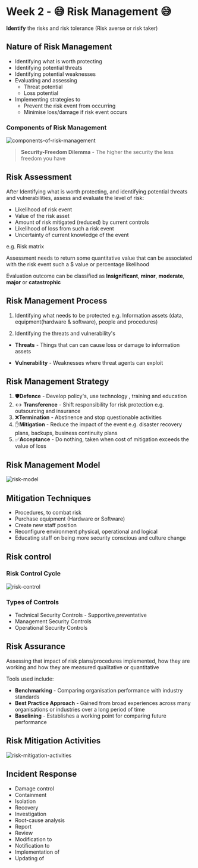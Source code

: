 # Week 2 - 😅 Risk Management 😅

**Identify** the risks and risk tolerance (Risk averse or risk taker)

## Nature of Risk Management

- Identifying what is worth protecting
- Identifying potential threats
- Identifying potential weaknesses
- Evaluating and assessing
  - Threat potential
  - Loss potential
- Implementing strategies to
  - Prevent the risk event from occurring
  - Minimise loss/damage if risk event occurs

### Components of Risk Management

![components-of-risk-management](images/components-of-risk-management.png)

> **Security-Freedom Dilemma** - The higher the security the less freedom you have

## Risk Assessment

After Identifying what is worth protecting, and identifying potential threats and vulnerabilities, assess and evaluate the level of risk:

- Likelihood of risk event
- Value of the risk asset
- Amount of risk mitigated (reduced) by current controls
- Likelihood of loss from such a risk event
- Uncertainty of current knowledge of the event

e.g. Risk matrix

Assessment needs to return some quantitative value that can be associated with the risk
event such a \$ value or percentage likelihood

Evaluation outcome can be classified as **Insignificant**, **minor**, **moderate**, **major** or **catastrophic**

## Risk Management Process

1. Identifying what needs to be protected e.g. Information assets (data, equipment(hardware & software), people and procedures)

2. Identifying the threats and vulnerability's

- **Threats** - Things that can can cause loss or damage to information assets

- **Vulnerability** - Weaknesses where threat agents can exploit

## Risk Management Strategy

1. 🛡️**Defence** - Develop policy's, use technology , training and education
2. ↔️ **Transference** - Shift responsibility for risk protection e.g. outsourcing and insurance
3. ❌**Termination** - Abstinence and stop questionable activities
4. ✋**Mitigation** - Reduce the impact of the event e.g. disaster recovery plans, backups, business continuity plans
5. ✅**Acceptance** - Do nothing, taken when cost of mitigation exceeds the value of loss

## Risk Management Model

![risk-model](images/risk-model.png)

## Mitigation Techniques

- Procedures, to combat risk
- Purchase equipment (Hardware or Software)
- Create new staff position
- Reconfigure environment physical, operational and logical
- Educating staff on being more security conscious and culture change

## Risk control

### Risk Control Cycle

![risk-control](images/risk-control.png)

### Types of Controls

- Technical Security Controls - Supportive,preventative
- Management Security Controls
- Operational Security Controls

## Risk Assurance

Assessing that impact of risk plans/procedures implemented, how they are working and how they are measured qualitative or quantitative

Tools used include:

- **Benchmarking** - Comparing organisation performance with industry standards
- **Best Practice Approach** - Gained from broad experiences across many organisations or industries over a long period of time
- **Baselining** - Establishes a working point for comparing future performance

## Risk Mitigation Activities

![risk-mitigation-activities](images/risk-mitigation-activities.png)

## Incident Response

- Damage control
- Containment
- Isolation
- Recovery
- Investigation
- Root-cause analysis
- Report
- Review
- Modification to
- Notification to
- Implementation of
- Updating of
